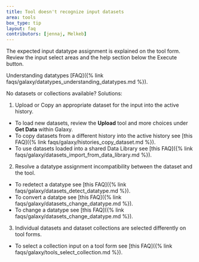 ```yaml
---
title: Tool doesn't recognize input datasets
area: tools
box_type: tip
layout: faq
contributors: [jennaj, Melkeb]
---
```


The expected input datatype assignment is explained on the tool form. Review the input select areas and the help section below the Execute button. 

Understanding datatypes [FAQ]({% link faqs/galaxy/datatypes_understanding_datatypes.md %}).

No datasets or collections available? Solutions:

1. Upload or Copy an appropriate dataset for the input into the active history.
* To load new datasets, review the **Upload** tool and more choices under **Get Data** within Galaxy.
* To copy datasets from a different history into the active history see [this FAQ]({% link faqs/galaxy/histories_copy_dataset.md %}).
* To use datasets loaded into a shared Data Library see [this FAQ]({% link faqs/galaxy/datasets_import_from_data_library.md %}).
2. Resolve a datatype assignment incompatibility between the dataset and the tool. 
* To redetect a datatype see [this FAQ]({% link faqs/galaxy/datasets_detect_datatype.md %}).
* To convert a datatpe see [this FAQ]({% link faqs/galaxy/datasets_change_datatype.md %}).
* To change a datatype see [this FAQ]({% link faqs/galaxy/datasets_change_datatype.md %}).
3. Individual datasets and dataset collections are selected differently on tool forms. 
* To select a collection input on a tool form see [this FAQ]({% link faqs/galaxy/tools_select_collection.md %}).
